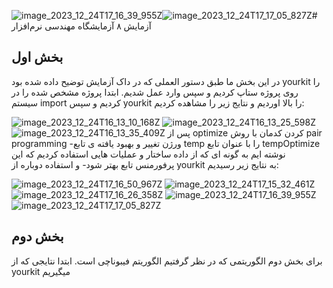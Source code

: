 ![image_2023_12_24T17_16_39_955Z](https://github.com/yasamingol/SE_LAB_8/assets/59218135/cc780c3d-cdb3-4c1b-b3ed-c61ec263f468)![image_2023_12_24T17_17_05_827Z](https://github.com/yasamingol/SE_LAB_8/assets/59218135/df45ce41-64ea-4881-ac55-8c16b08fa24f)# آزمایش ۸ آزمایشگاه مهندسی نرم‌افزار
## بخش اول
در این بخش ما طبق دستور العملی که در داک آزمایش توضیح داده شده بود yourkit را روی پروژه ستاپ کردیم و سپس وارد عمل شدیم. ابتدا پروژه مشخص شده را در سیستم import کردیم و سپس yourkit را بالا اوردیم و نتایج زیر را مشاهده کردیم:

![image_2023_12_24T16_13_10_168Z](https://github.com/yasamingol/SE_LAB_8/assets/59218135/7db726dd-6df5-47fe-aa7e-18bcd1ba869c)
![image_2023_12_24T16_13_25_598Z](https://github.com/yasamingol/SE_LAB_8/assets/59218135/d61bdf1c-1f0e-40b2-ac2c-048648610c60)
![image_2023_12_24T16_13_35_409Z](https://github.com/yasamingol/SE_LAB_8/assets/59218135/17f88a0f-5ef1-46ac-adf4-3f3f46302f96)
 پس از optimize کردن کدمان با روش pair programming -ورژن تغییر و بهبود یافته ی تابع temp را با عنوان تابع tempOptimize نوشته ایم به گونه ای که از داده ساختار و عملیات هایی استفاده کردیم که این پرفورمنس تابع بهتر شود- و استفاده دوباره از yourkit به نتایج زیر رسیدیم:
 
 ![image_2023_12_24T17_16_50_967Z](https://github.com/yasamingol/SE_LAB_8/assets/59218135/5c323f3b-5619-4bf0-b55c-2bfdf9858760)
![image_2023_12_24T17_15_32_461Z](https://github.com/yasamingol/SE_LAB_8/assets/59218135/129ea1f1-dbe2-4b45-9023-df047f23825c)
![image_2023_12_24T17_16_26_358Z](https://github.com/yasamingol/SE_LAB_8/assets/59218135/f0f28e1b-064a-4773-a94a-aa84f2834cf3)
![image_2023_12_24T17_16_39_955Z](https://github.com/yasamingol/SE_LAB_8/assets/59218135/11a9b1fa-3abb-4a1a-a7d5-2523c8a132da)
![image_2023_12_24T17_17_05_827Z](https://github.com/yasamingol/SE_LAB_8/assets/59218135/8a894cd4-e218-450a-8c05-6618bff669dc)

## بخش دوم
برای بخش دوم الگوریتمی که در نظر گرفتیم الگوریتم فیبوناچی است. ابتدا نتایجی که از yourkit میگیریم

